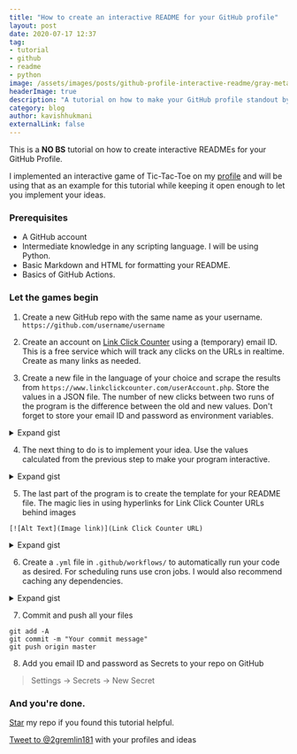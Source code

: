 ```yaml
---
title: "How to create an interactive README for your GitHub profile"
layout: post
date: 2020-07-17 12:37
tag:
- tutorial
- github
- readme
- python
image: /assets/images/posts/github-profile-interactive-readme/gray-metal-cubes-decorative-1005644.jpg
headerImage: true
description: "A tutorial on how to make your GitHub profile standout by having an interactive README"
category: blog
author: kavishhukmani
externalLink: false
---
```


This is a **NO BS** tutorial on how to create interactive READMEs for your GitHub Profile.

I implemented an interactive game of Tic-Tac-Toe on my [profile](https://github.com/DoubleGremlin181/) and will be using that as an example for this tutorial while keeping it open enough to let you implement your ideas.

### Prerequisites
 - A GitHub account
 - Intermediate knowledge in any scripting language. I will be using Python.
 - Basic Markdown and HTML for formatting your README.
 - Basics of GitHub Actions.

### Let the games begin
1) Create a new GitHub repo with the same name as your username.
`https://github.com/username/username`


2) Create an account on [Link Click Counter](https://www.linkclickcounter.com/) using a (temporary) email ID. This is a free service which will track any clicks on the URLs in realtime. Create as many links as needed.


3) Create a new file in the language of your choice and scrape the results from `https://www.linkclickcounter.com/userAccount.php`. Store the values in a JSON file. The number of new clicks between two runs of the program is the difference between the old and new values. Don't forget to store your email ID and password as environment variables.

<details>
<summary>
  Expand gist
</summary>
<script src="https://gist.github.com/DoubleGremlin181/674da407cfc6feedfcf2210caf558644.js"></script>
</details>


4) The next thing to do is to implement your idea. Use the values calculated from the previous step to make your program interactive.

<details>
<summary>
  Expand gist
</summary>
<script src="https://gist.github.com/DoubleGremlin181/280ef9af0b01996d6df85b2644ba5791.js"></script>
</details>


5) The last part of the program is to create the template for your README file. The magic lies in using hyperlinks for Link Click Counter URLs behind images

`[![Alt Text](Image link)](Link Click Counter URL)`

<details>
<summary>
  Expand gist
</summary>
<script src="https://gist.github.com/DoubleGremlin181/7fbe5ec91465c60d45e4b28d4d9cf7ba.js"></script>
</details>


6) Create a `.yml` file in `.github/workflows/` to automatically run your code as desired. For scheduling runs use cron jobs. I would also recommend caching any dependencies.

<details>
<summary>
  Expand gist
</summary>
<script src="https://gist.github.com/DoubleGremlin181/2c8e9f73bdc0820eed8dde70522429ba.js"></script>
</details>



7) Commit and push all your files
```
git add -A
git commit -m "Your commit message"
git push origin master
```


8) Add you email ID and password as Secrets to your repo on GitHub
>Settings -> Secrets -> New Secret


### And you're done.

<!-- Place this tag where you want the button to render. -->
<a class="github-button" href="https://github.com/DoubleGremlin181/DoubleGremlin181" data-icon="octicon-star" aria-label="Star DoubleGremlin181/DoubleGremlin181 on GitHub">Star</a> my repo if you found this tutorial helpful.

<a href="https://twitter.com/intent/tweet?screen_name=2gremlin181&ref_src=twsrc%5Etfw" class="twitter-mention-button" data-show-count="false">Tweet to @2gremlin181</a><script async src="https://platform.twitter.com/widgets.js" charset="utf-8"></script> with your profiles and ideas


<!-- Place this tag in your head or just before your close body tag. -->
<script async defer src="https://buttons.github.io/buttons.js"></script>
